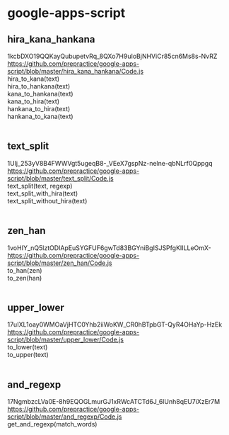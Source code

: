 # google-apps-script

## hira_kana_hankana<br>
1kcbDXO19QQKayQubupetvRq_8QXo7H9uIoBjNHViCr85cn6Ms8s-NvRZ<br>
https://github.com/prepractice/google-apps-script/blob/master/hira_kana_hankana/Code.js<br>
hira_to_kana(text)<br>
hira_to_hankana(text)<br>
kana_to_hankana(text)<br>
kana_to_hira(text)<br>
hankana_to_hira(text)<br>
hankana_to_kana(text)
<br>
<br>
## text_split<br>
1UIj_253yV8B4FWWVgt5ugeqB8-_VEeX7gspNz-nelne-qbNLrf0Qppgq<br>
https://github.com/prepractice/google-apps-script/blob/master/text_split/Code.js<br>
text_split(text, regexp)<br>
text_split_with_hira(text)<br>
text_split_without_hira(text)
<br>
<br>
## zen_han<br>
1voHIY_nQ5lztODIApEuSYGFUF6gwTd83BGYniBgISJSPfgKIILLeOmX-<br>
https://github.com/prepractice/google-apps-script/blob/master/zen_han/Code.js<br>
to_han(zen)<br>
to_zen(han)
<br>
<br>
## upper_lower<br>
17uIXL1oay0WMOaVjHTC0Yhb2iiWoKW_CR0hBTpbGT-QyR4OHaYp-HzEk<br>
https://github.com/prepractice/google-apps-script/blob/master/upper_lower/Code.js<br>
to_lower(text)<br>
to_upper(text)
<br>
<br>
## and_regexp<br>
17NgmbzcLVa0E-8h9EQOGLmurGJ1xRWcATCTd6J_6lUnh8qEU7iXzEr7M<br>
https://github.com/prepractice/google-apps-script/blob/master/and_regexp/Code.js<br>
get_and_regexp(match_words)
<br>
<br>
